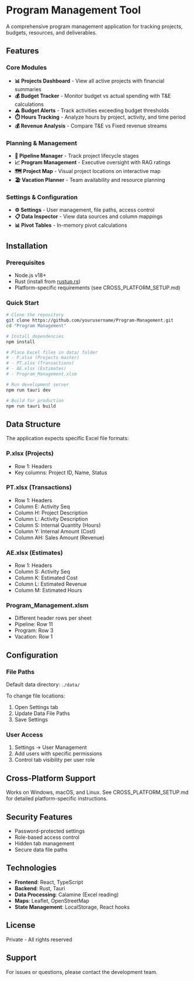 # Program Management Tool

A comprehensive program management application for tracking projects, budgets, resources, and deliverables.

## Features

### Core Modules
- **📊 Projects Dashboard** - View all active projects with financial summaries
- **💰 Budget Tracker** - Monitor budget vs actual spending with T&E calculations
- **⚠️ Budget Alerts** - Track activities exceeding budget thresholds
- **⏱️ Hours Tracking** - Analyze hours by project, activity, and time period
- **💰 Revenue Analysis** - Compare T&E vs Fixed revenue streams

### Planning & Management
- **🔄 Pipeline Manager** - Track project lifecycle stages
- **📈 Program Management** - Executive oversight with RAG ratings
- **🗺️ Project Map** - Visual project locations on interactive map
- **🏖️ Vacation Planner** - Team availability and resource planning

### Settings & Configuration
- **⚙️ Settings** - User management, file paths, access control
- **📋 Data Inspector** - View data sources and column mappings
- **📊 Pivot Tables** - In-memory pivot calculations

## Installation

### Prerequisites
- Node.js v18+
- Rust (install from [rustup.rs](https://rustup.rs/))
- Platform-specific requirements (see CROSS_PLATFORM_SETUP.md)

### Quick Start
```bash
# Clone the repository
git clone https://github.com/yourusername/Program-Management.git
cd "Program Management"

# Install dependencies
npm install

# Place Excel files in data/ folder
# - P.xlsx (Projects master)
# - PT.xlsx (Transactions)
# - AE.xlsx (Estimates)
# - Program_Management.xlsm

# Run development server
npm run tauri dev

# Build for production
npm run tauri build
```

## Data Structure

The application expects specific Excel file formats:

### P.xlsx (Projects)
- Row 1: Headers
- Key columns: Project ID, Name, Status

### PT.xlsx (Transactions)
- Row 1: Headers  
- Column E: Activity Seq
- Column H: Project Description
- Column L: Activity Description
- Column S: Internal Quantity (Hours)
- Column Y: Internal Amount (Cost)
- Column AH: Sales Amount (Revenue)

### AE.xlsx (Estimates)
- Row 1: Headers
- Column S: Activity Seq
- Column K: Estimated Cost
- Column L: Estimated Revenue
- Column M: Estimated Hours

### Program_Management.xlsm
- Different header rows per sheet
- Pipeline: Row 11
- Program: Row 3
- Vacation: Row 1

## Configuration

### File Paths
Default data directory: `./data/`

To change file locations:
1. Open Settings tab
2. Update Data File Paths
3. Save Settings

### User Access
1. Settings → User Management
2. Add users with specific permissions
3. Control tab visibility per user role

## Cross-Platform Support

Works on Windows, macOS, and Linux. See CROSS_PLATFORM_SETUP.md for detailed platform-specific instructions.

## Security Features
- Password-protected settings
- Role-based access control
- Hidden tab management
- Secure data file paths

## Technologies
- **Frontend**: React, TypeScript
- **Backend**: Rust, Tauri
- **Data Processing**: Calamine (Excel reading)
- **Maps**: Leaflet, OpenStreetMap
- **State Management**: LocalStorage, React hooks

## License
Private - All rights reserved

## Support
For issues or questions, please contact the development team.